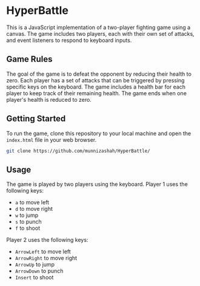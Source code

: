 # HyperBattle

This is a JavaScript implementation of a two-player fighting game using a canvas. The game includes two players, each with their own set of attacks, and event listeners to respond to keyboard inputs.

## Game Rules

The goal of the game is to defeat the opponent by reducing their health to zero. Each player has a set of attacks that can be triggered by pressing specific keys on the keyboard. The game includes a health bar for each player to keep track of their remaining health. The game ends when one player's health is reduced to zero.

## Getting Started

To run the game, clone this repository to your local machine and open the `index.html` file in your web browser. 

```bash
git clone https://github.com/munnizashah/HyperBattle/
```

## Usage

The game is played by two players using the keyboard. Player 1 uses the following keys:

- `a` to move left
- `d` to move right
- `w` to jump
- `s` to punch
- `f` to shoot

Player 2 uses the following keys:

- `ArrowLeft` to move left
- `ArrowRight` to move right
- `ArrowUp` to jump
- `ArrowDown` to punch
- `Insert` to shoot
